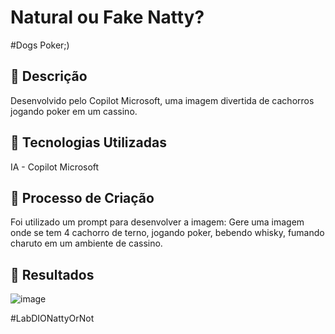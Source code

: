 # Natural ou Fake Natty? 

#Dogs Poker;)

## 📒 Descrição
Desenvolvido pelo Copilot Microsoft, uma imagem divertida de cachorros jogando poker em um cassino.

## 🤖 Tecnologias Utilizadas
IA - Copilot Microsoft

## 🧐 Processo de Criação
Foi utilizado um prompt para desenvolver a imagem: Gere uma imagem onde se tem 4 cachorro de terno, jogando poker, bebendo whisky, fumando charuto em um ambiente de cassino.

## 🚀 Resultados
![image](https://github.com/user-attachments/assets/21e7c1f0-ccbf-4679-b1fa-6c1ed2e6cf50)


#LabDIONattyOrNot





